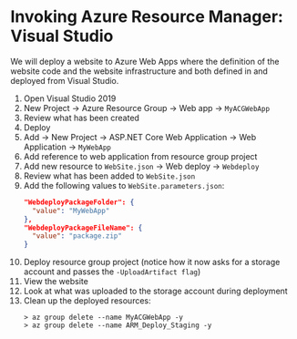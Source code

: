 # Invoking Azure Resource Manager: Visual Studio

We will deploy a website to Azure Web Apps where the definition of the website code and the website infrastructure and both defined in and deployed from Visual Studio.

1. Open Visual Studio 2019
2. New Project -> Azure Resource Group -> Web app -> `MyACGWebApp`
3. Review what has been created
4. Deploy
4. Add -> New Project -> ASP.NET Core Web Application -> Web Application -> `MyWebApp`
5. Add reference to web application from resource group project
6. Add new resource to `WebSite.json` -> Web deploy -> `Webdeploy`
7. Review what has been added to `WebSite.json`
8. Add the following values to `WebSite.parameters.json`:
    ```json
    "WebdeployPackageFolder": {
      "value": "MyWebApp"
    },
    "WebdeployPackageFileName": {
      "value": "package.zip"
    }
    ```
9. Deploy resource group project (notice how it now asks for a storage account and passes the `-UploadArtifact flag`)
10. View the website
11. Look at what was uploaded to the storage account during deployment
12. Clean up the deployed resources:
    ```
    > az group delete --name MyACGWebApp -y
    > az group delete --name ARM_Deploy_Staging -y
    ```
